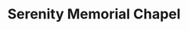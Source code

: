 ---
title: "Serenity Memorial Chapel"
url: /belleville/serenity-memorial-chapel/
shop: Bestattungen
---